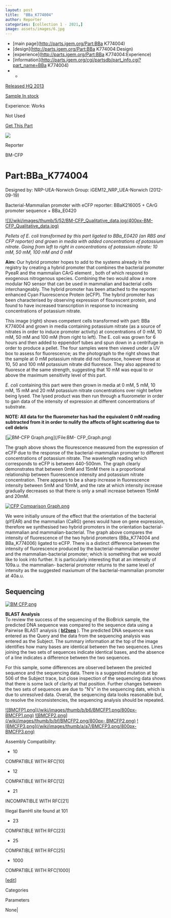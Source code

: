 ```yaml
---
layout: post
title:  "BBa_K774004"
author: Reporter
categories: [collection 1 - 2021,] 
image: assets/images/6.jpg
---
```



  * [main page](http://parts.igem.org/Part:BBa K774004)
  * [design](http://parts.igem.org/Part:BBa K774004:Design)
  * [experience](http://parts.igem.org/Part:BBa K774004:Experience)
  * [information](http://parts.igem.org/cgi/partsdb/part_info.cgi?part_name=BBa K774004)
  *   * 

[Released HQ 2013](http://parts.igem.org/Help:Part_Status_Box)

[Sample In stock](http://parts.igem.org/Help:Part_Status_Box)

Experience: Works

Not Used

[ Get This Part](http://parts.igem.org/partsdb/get_part.cgi?part=BBa_K774004)

![](http://parts.igem.org/images/partbypart/icon_reporter.png)

Reporter

BM-CFP

# Part:BBa_K774004

Designed by: NRP-UEA-Norwich   Group: iGEM12_NRP_UEA-Norwich   (2012-09-19)

Bacterial-Mammalian promoter with eCFP reporter: BBaK216005 + CArG promoter
sequence + BBa_E0420  
  

[![](/wiki/images/thumb/5/52/BM-CFP_Qualitative_data.jpg/400px-BM-
CFP_Qualitative_data.jpg)](/File:BM-CFP_Qualitative_data.jpg)

[](/File:BM-CFP_Qualitative_data.jpg "Enlarge")

_Pellets of E. coli transformed by this part ligated to BBa_E0420 (an RBS and
CFP reporter) and grown in media with added concentrations of potassium
nitrate. Going from left to right in concentrations of potassium nitrate: 10
mM, 50 mM, 100 mM and 0 mM_

**Aim:** Our hybrid promoter hopes to add to the systems already in the
registry by creating a hybrid promoter that combines the bacterial promoter
PyeaR and the mammalian CArG element , both of which respond to exogenous
nitrogenous species. Combining the two would allow a more modular NO sensor
that can be used in mammalian and bacterial cells interchangeably. The hybrid
promoter has been attached to the reporter: enhanced Cyan Fluorescence Protein
(eCFP). The hybrid promoter has been characterised by observing expression of
flourescent protein, and found to have increased transcription in response to
increasing concentrations of potassium nitrate.  
  
This image (right) shows competent cells transformed with part: BBa K774004
and grown in media containing potassium nitrate (as a source of nitrates in
order to induce promoter activity) at concentrations of 0 mM, 10 mM, 50 mM and
100 mM (from right to left). The E. coli was grown for 6 hours and then added
to eppendorf tubes and spun down in a centrifuge in order to produce a pellet.
The four samples were then viewed under a UV box to assess for fluorescence;
as the photograph to the right shows that the sample at 0 mM potassium nitrate
did not fluoresce, however those at 10, 50 and 100 mM potassium nitrate did
fluoresce. They also appeared to fluoresce at the same strength, suggesting
that 10 mM was equal to or above the maximum sensitivity level of this part.

_E. coli_ containing this part were then grown in media at 0 mM, 5 mM, 10 mM,
15 mM and 20 mM potassium nitrate concentrations over night before being
lysed. The lysed product was then run through a fluorometer in order to gain
data of the intensity of expression at different concentrations of substrate.

**NOTE: All data for the fluorometer has had the equivalent 0 mM reading
subtracted from it in order to nulify the affects of light scattering due to
cell debris**  
  

[![BM-CFP Graph.png](/wiki/images/7/7d/BM-CFP_Graph.png)](/File:BM-
CFP_Graph.png)  
  
The graph above shows the flourescence measured from the expression of eCFP
due to the response of the bacterial-mammalian promoter to different
concentrations of potassium nitrate. The wavelength reading which corresponds
to eCFP is between 440-500nm. The graph clearly demonstrates that between 0mM
and 15mM there is a proportional relationship between fluorescence intensity
and potassium nitrate concentration. There appears to be a sharp increase in
fluorescence intensity between 5mM and 10mM, and the rate at which intensity
increase gradually decreases so that there is only a small increase between
15mM and 20mM.

  
  

[![CFP Comparison
Graph.png](/wiki/images/3/3d/CFP_Comparison_Graph.png)](/File:CFP_Comparison_Graph.png)  
  
We were initially unsure of the effect that the orientation of the bacterial
(pYEAR) and the mammalian (CaRG) genes would have on gene expression,
therefore we synthesised two hybrid promoters in the orientation bacterial-
mammalian and mammalian-bacterial. The graph above compares the intensity of
fluorescence of the two hybrid promoters (BBa_K774004 and BBa_K774006) ligated
to eCFP. There is a distinct difference between the intensity of fluorescence
produced by the bacterial-mammalian promoter and the mammalian-bacterial
promoter; which is something that we would like to look into further. It is
particularly interesting that at an intensity of 109a.u. the mammalian-
bacterial promoter returns to the same level of intensity as the suggested
maxiumum of the bacterial-mammalian promoter at 40a.u.

## Sequencing

[![BM CFP.png](/wiki/images/e/e5/BM_CFP.png)](/File:BM_CFP.png)  
  
**BLAST Analysis**  
To review the success of the sequencing of the BioBrick sample, the predicted
DNA sequence was compared to the sequence data using a Pairwise BLAST analysis
( **[bl2seq](http://blast.ncbi.nlm.nih.gov/Blast.cgi)** ). The predicted DNA
sequence was entered as the Query and the data from the sequencing analysis
was entered as the Subject. The summary information at the top of the image
identifies how many bases are identical between the two sequences. Lines
joining the two sets of sequences indicate identical bases, and the absence of
a line indicates a difference between the two sequences.

For this sample, some differences are observed between the preicted sequence
and the sequencing data. There is a suggested mutation at bp 506 of the
Subject trace, but close inspection of the sequencing data shows that there is
some lack of clarity at that position. Further changes between the two sets of
sequences are due to "N's" in the sequencing dats, which is due to unresolved
data. Overall, the sequencing data looks reasonable but, to resolve the
inconsistencies, the sequencing analysis should be repeated.

  
[![BMCFP1.png](/wiki/images/thumb/b/b6/BMCFP1.png/800px-
BMCFP1.png)](/File:BMCFP1.png)
[![BMCFP2.png](/wiki/images/thumb/b/bf/BMCFP2.png/800px-
BMCFP2.png)](/File:BMCFP2.png)
[![BMCFP3.png](/wiki/images/thumb/a/a7/BMCFP3.png/800px-
BMCFP3.png)](/File:BMCFP3.png)

  

  

Assembly Compatibility:

  * 10

COMPATIBLE WITH RFC[10]

  * 12

COMPATIBLE WITH RFC[12]

  * 21

INCOMPATIBLE WITH RFC[21]

Illegal BamHI site found at 101  

  * 23

COMPATIBLE WITH RFC[23]

  * 25

COMPATIBLE WITH RFC[25]

  * 1000

COMPATIBLE WITH RFC[1000]

  

[[edit](http://parts.igem.org/partsdb/part_info.cgi?part_name=BBa_K774004)]

Categories

Parameters

None|

